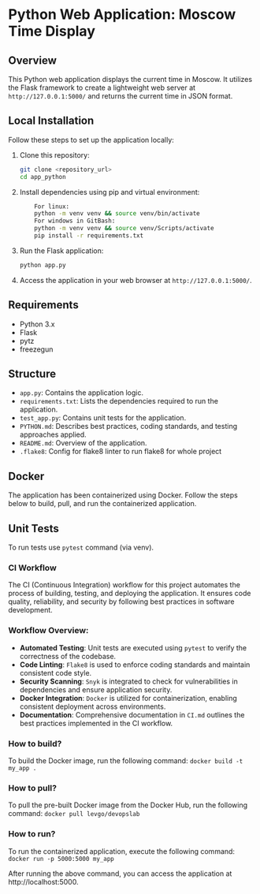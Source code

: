 # Python Web Application: Moscow Time Display

## Overview

This Python web application displays the current time in Moscow. It utilizes the Flask framework to create a lightweight web server at `http://127.0.0.1:5000/` and returns the current time in JSON format.

## Local Installation

Follow these steps to set up the application locally:

1. Clone this repository:

    ```bash
    git clone <repository_url>
    cd app_python
    ```

2. Install dependencies using pip and virtual environment:

    ```bash
        For linux:
        python -m venv venv && source venv/bin/activate
        For windows in GitBash:
        python -m venv venv && source venv/Scripts/activate
        pip install -r requirements.txt
    ```

3. Run the Flask application:

    ```bash
    python app.py
    ```

4. Access the application in your web browser at `http://127.0.0.1:5000/`.

## Requirements

- Python 3.x
- Flask
- pytz
- freezegun

## Structure

- `app.py`: Contains the application logic.
- `requirements.txt`: Lists the dependencies required to run the application.
- `test_app.py`: Contains unit tests for the application.
- `PYTHON.md`: Describes best practices, coding standards, and testing approaches applied.
- `README.md`: Overview of the application.
- `.flake8`: Config for flake8 linter to run flake8 for whole project

## Docker

The application has been containerized using Docker. Follow the steps below to build, pull, and run the containerized application.

## Unit Tests

To run tests use `pytest` command (via venv).

### CI Workflow

The CI (Continuous Integration) workflow for this project automates the process of building, testing, and deploying the application. It ensures code quality, reliability, and security by following best practices in software development.

### Workflow Overview:

- **Automated Testing**: Unit tests are executed using `pytest` to verify the correctness of the codebase.
- **Code Linting**: `Flake8` is used to enforce coding standards and maintain consistent code style.
- **Security Scanning**: `Snyk` is integrated to check for vulnerabilities in dependencies and ensure application security.
- **Docker Integration**: `Docker` is utilized for containerization, enabling consistent deployment across environments.
- **Documentation**: Comprehensive documentation in `CI.md` outlines the best practices implemented in the CI workflow.

### How to build?

To build the Docker image, run the following command:
```docker build -t my_app .```


### How to pull?

To pull the pre-built Docker image from the Docker Hub, run the following command:
```docker pull levgo/devopslab```


### How to run?

To run the containerized application, execute the following command:
```docker run -p 5000:5000 my_app```


After running the above command, you can access the application at http://localhost:5000.